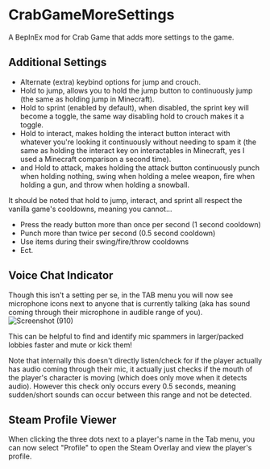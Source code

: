 # CrabGameMoreSettings
A BepInEx mod for Crab Game that adds more settings to the game.

## Additional Settings
- Alternate (extra) keybind options for jump and crouch.
- Hold to jump, allows you to hold the jump button to continuously jump (the same as holding jump in Minecraft).
- Hold to sprint (enabled by default), when disabled, the sprint key will become a toggle, the same way disabling hold to crouch makes it a toggle.
- Hold to interact, makes holding the interact button interact with whatever you're looking it continuously without needing to spam it (the same as holding the interact key on interactables in Minecraft, yes I used a Minecraft comparison a second time).
- and Hold to attack, makes holding the attack button continuously punch when holding nothing, swing when holding a melee weapon, fire when holding a gun, and throw when holding a snowball.

It should be noted that hold to jump, interact, and sprint all respect the vanilla game's cooldowns, meaning you cannot...
-  Press the ready button more than once per second (1 second cooldown)
-  Punch more than twice per second (0.5 second cooldown)
-  Use items during their swing/fire/throw cooldowns
-  Ect.

## Voice Chat Indicator
Though this isn't a setting per se, in the TAB menu you will now see microphone icons next to anyone that is currently talking (aka has sound coming through their microphone in audible range of you).
![Screenshot (910)](https://github.com/user-attachments/assets/21041e66-c273-4c0f-bbaf-0976dcf918a0)

This can be helpful to find and identify mic spammers in larger/packed lobbies faster and mute or kick them!

Note that internally this doesn't directly listen/check for if the player actually has audio coming through their mic, it actually just checks if the mouth of the player's character is moving (which does only move when it detects audio).
However this check only occurs every 0.5 seconds, meaning sudden/short sounds can occur between this range and not be detected.

## Steam Profile Viewer
When clicking the three dots next to a player's name in the Tab menu, you can now select "Profile" to open the Steam Overlay and view the player's profile.
